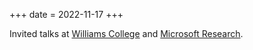 +++
date = 2022-11-17
+++

Invited talks at  [Williams College](https://csci.williams.edu/) and [Microsoft Research](https://www.microsoft.com/en-us/research/group/research-software-engineering-rise/).
